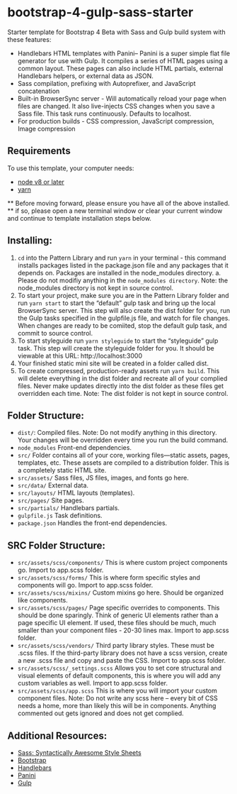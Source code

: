 # bootstrap-4-gulp-sass-starter
Starter template for Bootstrap 4 Beta with Sass and Gulp build system with these features:

-	Handlebars HTML templates with Panini– Panini is a super simple flat file generator for use with Gulp. It compiles a series of HTML pages using a common layout. These pages can also include HTML partials, external Handlebars helpers, or external data as JSON.
-	Sass compilation, prefixing with Autoprefixer, and JavaScript concatenation
-	Built-in BrowserSync server - Will automatically reload your page when files are changed. It also live-injects CSS changes when you save a Sass file. This task runs continuously. Defaults to localhost.
-	For production builds - CSS compression, JavaScript compression, Image compression


## Requirements

To use this template, your computer needs:

-	[node v8 or later](https://nodejs.org/en/)
-	[yarn](https://yarnpkg.com/)

** Before moving forward, please ensure you have all of the above installed. ** if so, please open a new terminal window or clear your current window and continue to template installation steps below.


## Installing:

1.	` cd `  into the Pattern Library and run `yarn`  in your terminal - this command installs packages listed in the package.json file and any packages that it depends on. Packages are installed in the node_modules directory.
a.	Please do not modifiy anything in the `node_modules directory`. Note: the node_modules directory is not kept in source control.
2.	To start your project, make sure you are in the Pattern Library folder and run ` yarn start `  to start the “default” gulp task and bring up the local BrowserSync server. This step will also create the dist folder for you, run the Gulp tasks specified in the gulpfile.js file, and watch for file changes. When changes are ready to be comiited, stop the default gulp task, and commit to source control.
3.	To start styleguide run ` yarn styleguide `  to start the “styleguide” gulp task. This step will create the styleguide folder for you. It should be viewable at this URL:
http://localhost:3000
4.	Your finished static mini site will be created in a folder called dist.
5.	To create compressed, production-ready assets run `yarn build`. This will delete everything in the dist folder and recreate all of your complied files. Never make updates directly into the dist folder as these files get overridden each time. Note: The dist folder is not kept in source control.


## Folder Structure:

- `dist/`: Compiled files. Note: Do not modify anything in this directory. Your changes will be overridden every time you run the build command.
- `node_modules` Front-end dependencies.
- `src/` Folder contains all of your core, working files—static assets, pages, templates, etc. These assets are compiled to a distribution folder. This is a completely static HTML site.
- `src/assets/` Sass files, JS files, images, and fonts go here.
- `src/data/` External data.
- `src/layouts/` HTML layouts (templates).
- `src/pages/` Site pages.
- `src/partials/` Handlebars partials.
- `gulpfile.js` Task definitions.
- `package.json` Handles the front-end dependencies.


## SRC Folder Structure:

- `src/assets/scss/components/` This is where custom project components go. Import to app.scss folder.
- `src/assets/scss/forms/` This is where form specific styles and components will go. Import to app.scss folder.
- `src/assets/scss/mixins/` Custom mixins go here. Should be organized like components.
- `src/assets/scss/pages/` Page specific overrides to components. This should be done sparingly. Think of generic UI elements rather than a page specific UI element. If used, these files should be much, much smaller than your component files -  20-30 lines max. Import to app.scss folder.
- `src/assets/scss/vendors/` Third party library styles. These must be .scss files. If the third-party library does not have a scss version, create a new .scss file and copy and paste the CSS. Import to app.scss folder.
- `src/assets/scss/_settings.scss` Allows you to set core structural and visual elements of default components, this is where you will add any custom variables as well. Import to app.scss folder.
- `src/assets/scss/app.scss` This is where you will import your custom component files. Note: Do not write any scss here – every bit of CSS needs a home, more than likely this will be in components. Anything commented out gets ignored and does not get complied.


## Additional Resources:
- [Sass: Syntactically Awesome Style Sheets](http://sass-lang.com/)
- [Bootstrap](https://getbootstrap.com/)
- [Handlebars](http://handlebarsjs.com/)
- [Panini](https://github.com/zurb/panini)
- [Gulp](https://gulpjs.org/getting-started)
